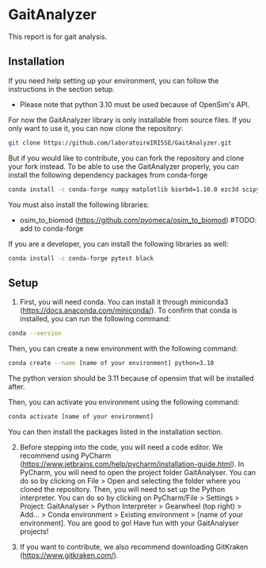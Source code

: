 # GaitAnalyzer

This report is for gait analysis.


## Installation
If you need help setting up your environment, you can follow the instructions in the section setup.
* Please note that python 3.10 must be used because of OpenSim's API. 

For now the GaitAnalyzer library is only installable from source files. 
If you only want to use it, you can now clone the repository:
```bash
git clone https://github.com/laboratoireIRISSE/GaitAnalyzer.git
```
But if you would like to contribute, you can fork the repository and clone your fork instead.
To be able to use the GaitAnalyzer properly, you can install the following dependency packages from conda-forge
```bash
conda install -c conda-forge numpy matplotlib biorbd=1.10.0 ezc3d scipy lxml pandas openpyxl gitpython pyorerun pyomeca opensim-org::opensim=4.5.1 rerun=0.21
```
You must also install the following libraries:
- osim_to_biomod (https://github.com/pyomeca/osim_to_biomod) #TODO: add to conda-forge


If you are a developer, you can install the following libraries as well:
```bash
conda install -c conda-forge pytest black
```

## Setup
1. First, you will need conda. You can install it through miniconda3 (https://docs.anaconda.com/miniconda/).
To confirm that conda is installed, you can run the following command:
```bash
conda --version
```
Then, you can create a new environment with the following command:
```bash
conda create --name [name of your environment] python=3.10
```
The python version should be 3.11 because of opensim that will be installed after.

Then, you can activate you environment using the following command:
```bash
conda activate [name of your environment]
```
You can then install the packages listed in the installation section.


2. Before stepping into the code, you will need a code editor. We recommend using PyCharm (https://www.jetbrains.com/help/pycharm/installation-guide.html).
In PyCharm, you will need to open the project folder GaitAnalyser. You can do so by clicking on File > Open and selecting the folder where you cloned the repository. 
Then, you will need to set up the Python interpreter. You can do so by clicking on PyCharm/File > Settings > Project: GaitAnalyser > Python Interpreter > Gearwheel (top right) > Add... > Conda environment > Existing environment > [name of your environment].
You are good to go! Have fun with your GaitAnalyser projects!

3. If you want to contribute, we also recommend downloading GitKraken (https://www.gitkraken.com/).